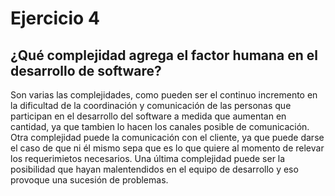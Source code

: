 # Ejercicio 4

## ¿Qué complejidad agrega el factor humana en el desarrollo de software?

Son varias las complejidades, como pueden ser el continuo incremento en la dificultad de la coordinación y comunicación de las personas que participan en el desarrollo del software a medida que aumentan en cantidad, ya que tambien lo hacen los canales posible de comunicación. Otra complejidad puede la comunicación con el cliente, ya que puede darse el caso de que ni él mismo sepa que es lo que quiere al momento de relevar los requerimietos necesarios. Una última complejidad puede ser la posibilidad que hayan malentendidos en el equipo de desarrollo y eso provoque una sucesión de problemas. 
